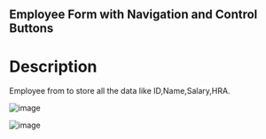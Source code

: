 ## Employee Form with Navigation and Control Buttons

# Description

Employee from to store all the data like ID,Name,Salary,HRA.




![image](https://user-images.githubusercontent.com/68528688/180197529-823fb137-bc8d-4216-befc-703b64f84064.png)


![image](https://user-images.githubusercontent.com/68528688/180197487-d1ebc3a7-272c-496e-86f0-19028989d2be.png)
